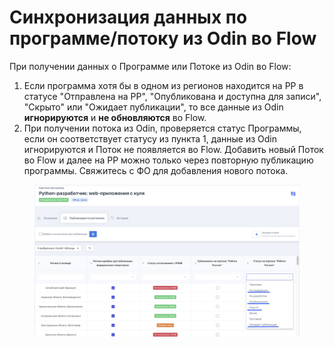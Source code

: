 # Синхронизация данных по программе/потоку из Odin во Flow

При получении данных о Программе или Потоке  из Odin во Flow:

1. &#x20;Если программа хотя бы в одном из регионов находится на РР в статусе  "Отправлена на РР", "Опубликована и доступна для записи", "Скрыто" или "Ожидает публикации", то все данные из Odin **игнорируются** и **не обновляются** во Flow.
2. При получении потока из  Odin, проверяется  статус Программы, если он соответствует статусу из пункта 1, данные из Odin игнорируются и Поток не появляется во Flow. Добавить новый Поток во Flow и далее на РР можно только через повторную публикацию программы. Свяжитесь с ФО для добавления нового потока.

<figure><img src="../.gitbook/assets/image (142).png" alt=""><figcaption></figcaption></figure>
